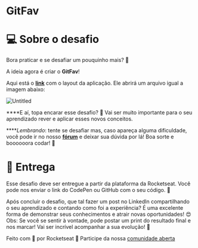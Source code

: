 # GitFav

# 💻 Sobre o desafio

Bora praticar e se desafiar um pouquinho mais? **💜**

A ideia agora é criar o **GitFav**!

Aqui está o [**link**](https://www.figma.com/file/SzQA07HwmSPj4hOYgu1Pps/%5BDesafios-Explorer%5D-GitFav/duplicate) com o layout da aplicação. Ele abrirá um arquivo igual a imagem abaixo:

![Untitled](https://s3-us-west-2.amazonaws.com/secure.notion-static.com/b71cd49f-3f3f-4c10-a69b-6fa08e4e5b48/Untitled.png)

****E aí, topa encarar esse desafio? **💜**
Vai ser muito importante para o seu aprendizado rever e aplicar esses novos conceitos. 

*****Lembrando*: tente se desafiar mas, caso apareça alguma dificuldade, você pode ir no nosso **[fórum](https://app.rocketseat.com.br/h/forum/explorer)** e deixar sua dúvida por lá! 
Boa sorte e boooooora codar! **🚀**

# 📅 Entrega

Esse desafio deve ser entregue a partir da plataforma da Rocketseat. 
Você pode nos enviar o link do CodePen ou GitHub com o seu código.  💜

Após concluir o desafio, que tal fazer um post no LinkedIn compartilhando o seu aprendizado e contando como foi a experiência? 
É uma excelente forma de demonstrar seus conhecimentos e atrair novas oportunidades! 😍
Obs: Se você se sentir à vontade, pode postar um print do resultado final e nos marcar! 
Vai ser incrível acompanhar a sua evolução! 💜

Feito com 💜 por Rocketseat 👋 Participe da nossa [comunidade aberta](https://discord.gg/Ns86RQyVH8)
